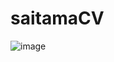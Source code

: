 # saitamaCV
![image](https://user-images.githubusercontent.com/74106636/125431982-2802ff4c-a232-4b1b-86ac-3d269f3f009d.png)
